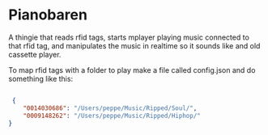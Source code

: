 # Pianobaren

A thingie that reads rfid tags, starts mplayer playing music connected to that rfid tag, and manipulates the music in realtime so it sounds like and old cassette player.


To map rfid tags with a folder to play make a file called config.json and do something like this:

```json

 {
    "0014030686": "/Users/peppe/Music/Ripped/Soul/",
    "0009148262": "/Users/peppe/Music/Ripped/Hiphop/"
}
```